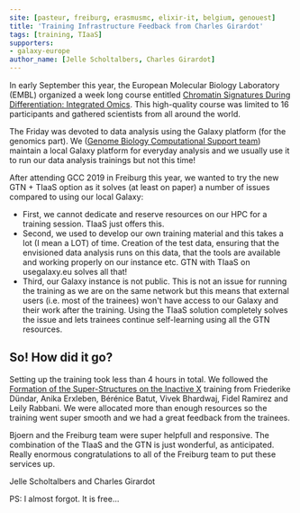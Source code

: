 ```yaml
---
site: [pasteur, freiburg, erasmusmc, elixir-it, belgium, genouest]
title: 'Training Infrastructure Feedback from Charles Girardot'
tags: [training, TIaaS]
supporters:
- galaxy-europe
author_name: [Jelle Scholtalbers, Charles Girardot]
---
```



In early September this year, the European Molecular Biology Laboratory (EMBL) organized a week long course entitled
[Chromatin Signatures During Differentiation: Integrated Omics](https://www.embl.de/training/events/2019/EPI19-01/index.html). 
This high-quality course was limited to 16 participants and gathered scientists from all around the world.

The Friday was devoted to data analysis using the Galaxy platform (for the genomics part). We 
([Genome Biology Computational Support team](http://gbcs.embl.de)) maintain a local Galaxy platform for 
everyday analysis and we usually use it to run our data analysis trainings but not this time! 

After attending GCC 2019 in Freiburg this year, we wanted to try the new GTN + TIaaS option as it solves (at
least on paper) a number of issues compared to using our local Galaxy:

* First, we cannot dedicate and reserve resources on our HPC for a training session. TIaaS just offers this. 
* Second, we used to develop our own training material and this takes a lot (I mean a LOT) of time. 
Creation of the test data, ensuring that the envisioned data analysis runs on this data, that the tools 
are available and working properly on our instance etc. GTN with TIaaS on usegalaxy.eu solves all that!
* Third, our Galaxy instance is not public. This is not an issue for running the training as we 
are on the same network but this means that external users (i.e. most of the trainees) won't have access to 
our Galaxy and their work after the training. Using the TIaaS solution completely solves the issue and lets trainees 
continue self-learning using all the GTN resources. 

## So! How did it go?

Setting up the training took less than 4 hours in total. We followed the 
[Formation of the Super-Structures on the Inactive X](https://training.galaxyproject.org/training-material/topics/epigenetics/tutorials/formation_of_super-structures_on_xi/tutorial.html)
training from Friederike Dündar, Anika Erxleben, Bérénice Batut, Vivek Bhardwaj, Fidel Ramirez and Leily Rabbani. 
We were allocated more than enough resources so the training went super smooth and we had a great feedback from the trainees. 

Bjoern and the Freiburg team were super helpfull and responsive. The combination of the TIaaS and the GTN is just
wonderful, as anticipated. Really enormous congratulations to all of the Freiburg team to put these services up. 

Jelle Scholtalbers and Charles Girardot

PS: I almost forgot. It is free...


